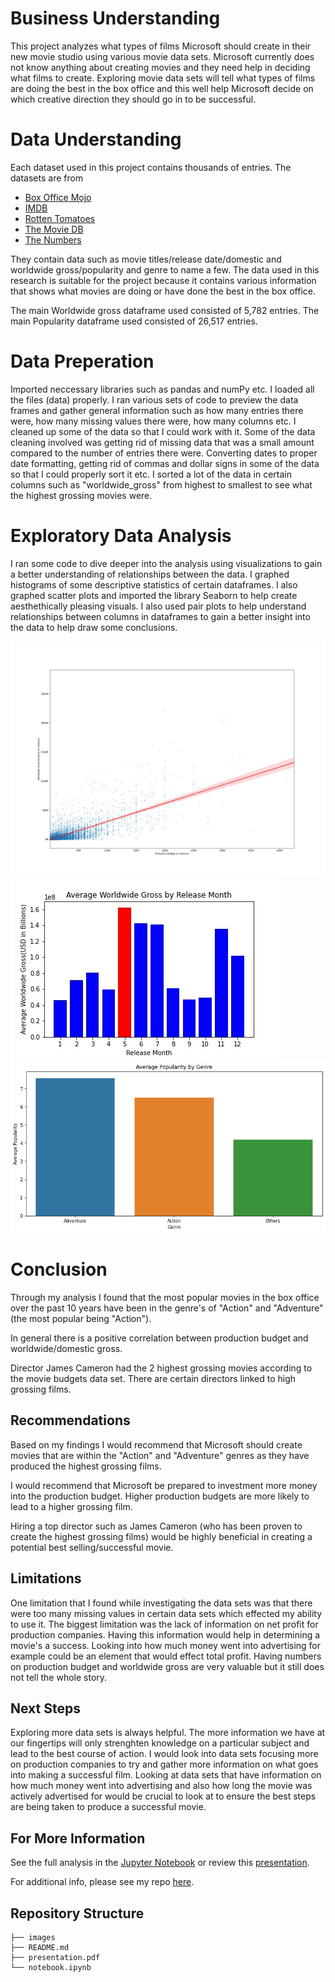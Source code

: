 # Business Understanding

This project analyzes what types of films Microsoft should create in their new movie studio using various movie data sets. Microsoft currently does not know anything about creating movies and they need help in deciding what films to create. Exploring movie data sets will tell what types of films are doing the best in the box office and this well help Microsoft decide on which creative direction they should go in to be successful. 



# Data Understanding

Each dataset used in this project contains thousands of entries. The datasets are from
 * [Box Office Mojo](https://www.boxofficemojo.com/)
 * [IMDB](https://www.imdb.com/)
 * [Rotten Tomatoes](https://www.rottentomatoes.com/)
 * [The Movie DB](https://www.themoviedb.org/)
 * [The Numbers](https://www.the-numbers.com/)

They contain data such as movie titles/release date/domestic and worldwide gross/popularity and genre to name a few. The data used in this research is suitable for the project because it contains various information that shows what movies are doing or have done the best in the box office.

The main Worldwide gross dataframe used consisted of 5,782 entries. 
The main Popularity dataframe used consisted of 26,517 entries. 



# Data Preperation

Imported neccessary libraries such as pandas and numPy etc. I loaded all the files (data) properly. I ran various sets of code to preview the data frames and gather general information such as how many entries there were, how many missing values there were, how many columns etc. I cleaned up some of the data so that I could work with it. Some of the data cleaning involved was getting rid of missing data that was a small amount compared to the number of entries there were. Converting dates to proper date formatting, getting rid of commas and dollar signs in some of the data so that I could properly sort it etc. I sorted a lot of the data in certain columns such as "worldwide_gross" from highest to smallest to see what the highest grossing movies were.

# Exploratory Data Analysis

I ran some code to dive deeper into the analysis using visualizations to gain a better understanding of relationships between the data. I graphed histograms of some descriptive statistics of certain dataframes. I also graphed scatter plots and imported the library Seaborn to help create aesthethically pleasing visuals. I also used pair plots to help understand relationships between columns in dataframes to gain a better insight into the data to help draw some conclusions. 

![Budget Gross](images/budget_wgross.jpg)
![Release Date](images/ReleaseDate.jpg)
![Action and Adventure](images/Action_Adventure.png)


# Conclusion

Through my analysis I found that the most popular movies in the box office over the past 10 years have been in the genre's of "Action" and "Adventure" (the most popular being "Action").

In general there is a positive correlation between production budget and worldwide/domestic gross. 

Director James Cameron had the 2 highest grossing movies according to the movie budgets data set. There are certain directors linked to high grossing films.


## Recommendations

Based on my findings I would recommend that Microsoft should create movies that are within the "Action" and "Adventure" genres as they have produced the highest grossing films. 

I would recommend that Microsoft be prepared to investment more money into the production budget. Higher production budgets are more likely to lead to a higher grossing film. 

Hiring a top director such as James Cameron (who has been proven to create the highest grossing films) would be highly beneficial in creating a potential best selling/successful movie. 


## Limitations

One limitation that I found while investigating the data sets was that there were too many missing values in certain data sets which effected my ability to use it. The biggest limitation was the lack of information on net profit for production companies. Having this information would help in determining a movie's a success. Looking into how much money went into advertising for example could be an element that would effect total profit. Having numbers on production budget and worldwide gross are very valuable but it still does not tell the whole story.



## Next Steps

Exploring more data sets is always helpful. The more information we have at our fingertips will only strenghten knowledge on a particular subject and lead to the best course of action. I would look into data sets focusing more on production companies to try and gather more information on what goes into making a successful film. Looking at data sets that have information on how much money went into advertising and also how long the movie was actively advertised for would be crucial to look at to ensure the best steps are being taken to produce a successful movie.

## For More Information

See the full analysis in the [Jupyter Notebook](notebook.ipynb) or review this [presentation](presentation.pdf).

For additional info, please see my repo [here](https://github.com/adammarianacci/Microsoft_Movie_Analysis).


## Repository Structure

```
├── images
├── README.md
├── presentation.pdf
└── notebook.ipynb
``` 


